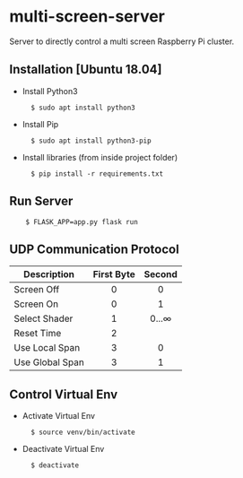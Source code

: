 # multi-screen-server

Server to directly control a multi screen Raspberry Pi cluster.

## Installation [Ubuntu 18.04]

* Install Python3 

        $ sudo apt install python3
        
* Install Pip 

        $ sudo apt install python3-pip
        
* Install libraries (from inside project folder)

        $ pip install -r requirements.txt

## Run Server

        $ FLASK_APP=app.py flask run


## UDP Communication Protocol
 
Description | First Byte | Second
---|:---:|:---:
Screen Off | 0 | 0
Screen On | 0 | 1
Select Shader | 1 | 0...∞
Reset Time | 2 | 
Use Local Span | 3 | 0
Use Global Span | 3 | 1

## Control Virtual Env

* Activate Virtual Env

        $ source venv/bin/activate
        
* Deactivate Virtual Env 

        $ deactivate
